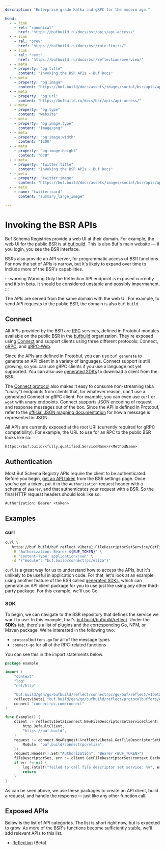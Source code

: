```yaml
---
description: "Enterprise-grade Kafka and gRPC for the modern age."

head:
  - - link
    - rel: "canonical"
      href: "https://bufbuild.ru/docs/bsr/apis/api-access/"
  - - link
    - rel: "prev"
      href: "https://bufbuild.ru/docs/bsr/rate-limits/"
  - - link
    - rel: "next"
      href: "https://bufbuild.ru/docs/bsr/reflection/overview/"
  - - meta
    - property: "og:title"
      content: "Invoking the BSR APIs - Buf Docs"
  - - meta
    - property: "og:image"
      content: "https://buf.build/docs/assets/images/social/bsr/apis/api-access.png"
  - - meta
    - property: "og:url"
      content: "https://bufbuild.ru/docs/bsr/apis/api-access/"
  - - meta
    - property: "og:type"
      content: "website"
  - - meta
    - property: "og:image:type"
      content: "image/png"
  - - meta
    - property: "og:image:width"
      content: "1200"
  - - meta
    - property: "og:image:height"
      content: "630"
  - - meta
    - property: "twitter:title"
      content: "Invoking the BSR APIs - Buf Docs"
  - - meta
    - property: "twitter:image"
      content: "https://buf.build/docs/assets/images/social/bsr/apis/api-access.png"
  - - meta
    - name: "twitter:card"
      content: "summary_large_image"

---
```


# Invoking the BSR APIs

Buf Schema Registries provide a web UI at their domain. For example, the web UI for the public BSR is at [buf.build](https://buf.build/). This is also Buf's main website — if you login, you see the BSR interface.

BSRs also provide an API server, for programmatic access of BSR functions. For now the set of APIs is narrow, but it's likely to expand over time to include more of the BSR's capabilities.

::: warning Warning
Only the Reflection API endpoint is exposed currently and it's in beta. It should be considered unstable and possibly impermanent.
:::

The APIs are served from the same domain with the web UI. For example, to send API requests to the public BSR, the domain is also `buf.build`.

## Connect

All APIs provided by the BSR are [RPC](https://en.wikipedia.org/wiki/Remote_procedure_call) services, defined in Protobuf modules available on the public BSR in the [bufbuild](https://buf.build/bufbuild) organization. They're exposed using [Connect](https://connectrpc.com/) and support clients using three different protocols: Connect, [gRPC](https://grpc.io/), and [gRPC-Web](https://github.com/grpc/grpc-web#readme).

Since the APIs are defined in Protobuf, you can use `buf generate` to generate an API client in a variety of languages. Connect support is still growing, so you can use gRPC clients if you use a language not yet supported. You can also use [generated SDKs](../../generated-sdks/overview/) to download a client from the BSR.

The [Connect protocol](https://connectrpc.com/docs/protocol) also makes it easy to consume non-streaming (aka “unary”) endpoints from clients that, for whatever reason, can't use a generated Connect or gRPC client. For example, you can even use `curl` or `wget` with unary endpoints. Connect supports JSON encoding of request and response messages out of the box. Since the API is defined in Protobuf, refer to the [official JSON mapping documentation](https://protobuf.dev/programming-guides/proto3#json) for how a message is represented in JSON.

All APIs are currently exposed at the root URI (currently required for gRPC compatibility). For example, the URL to use for an RPC to the public BSR looks like so:

```text
https://buf.build/<fully.qualified.ServiceName>/<MethodName>
```

## Authentication

Most Buf Schema Registry APIs require the client to be authenticated. Before you begin, [get an API token](../../authentication/#create-a-token) from the BSR settings page. Once you've got a token, put it in the `Authorization` request header with a schema of `Bearer`, and that authenticates your request with a BSR. So the final HTTP request headers should look like so:

```text
Authorization: Bearer <token>
```

## Examples

### curl

```sh
curl \
   https://buf.build/buf.reflect.v1beta1.FileDescriptorSetService/GetFileDescriptorSet \
   -H "Authorization: Bearer ${BUF_TOKEN}" \
   -H "Content-Type: application/json" \
   -d '{"module": "buf.build/connectrpc/eliza"}'
```

`curl` is a great way for us to understand how to access the APIs, but it's unlikely to be useful in application code. For that, let's look at an example using another feature of the BSR called [generated SDKs](../../generated-sdks/overview/), which can generate an API client package for you to use just like using any other third-party package. For this example, we'll use Go.

### SDK

To begin, we can navigate to the BSR repository that defines the service we want to use. In this example, that's [buf.build/bufbuild/reflect](https://buf.build/bufbuild/reflect). Under the [**SDKs**](https://buf.build/bufbuild/reflect/sdks/main) tab, there's a list of plugins and the corresponding Go, NPM, or Maven package. We're interested in the following two:

- `protocolbuffers-go` for all of the message types
- `connect-go` for all of the RPC-related functions

You can see this in the import statements below:

```go
package example

import (
    "context"
    "log"
    "net/http"

    "buf.build/gen/go/bufbuild/reflect/connectrpc/go/buf/reflect/v1beta1/reflectv1beta1connect"
    reflectv1beta1 "buf.build/gen/go/bufbuild/reflect/protocolbuffers/go/buf/reflect/v1beta1"
    connect "connectrpc.com/connect"
)

func Example() {
    client := reflectv1beta1connect.NewFileDescriptorSetServiceClient(
        http.DefaultClient,
        "https://buf.build",
    )
    request := connect.NewRequest(&reflectv1beta1.GetFileDescriptorSetRequest{
        Module: "buf.build/connectrpc/eliza",
    })
    request.Header().Set("Authorization", "Bearer <BUF_TOKEN>")
    fileDescriptorSet, err := client.GetFileDescriptorSet(context.Background(), request)
    if err != nil {
        log.Fatalf("failed to call file descriptor set service: %v", err)
        return
    }
}
```

As can be seen above, we use these packages to create an API client, build a request, and handle the response — just like any other function call.

## Exposed APIs

Below is the list of API categories. The list is short right now, but is expected to grow. As more of the BSR's functions become sufficiently stable, we'll add relevant APIs to this list.

- [Reflection](../../reflection/overview/) (Beta)

